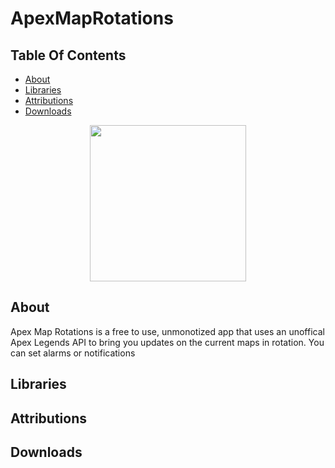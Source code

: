 # ApexMapRotations

## Table Of Contents
* [About](#about)
* [Libraries](#libraries)
* [Attributions](#attributions)
* [Downloads](#downloads)
<p align="center">
 <img width="250" height="250" src="https://user-images.githubusercontent.com/49169067/174446678-9b697331-e67d-4433-af9f-29af2dc602c8.png">
</p>

## About
Apex Map Rotations is a free to use, unmonotized app that uses an unoffical Apex Legends API to bring you updates on the current maps in rotation.
You can set alarms or notifications 

## Libraries




## Attributions





## Downloads

